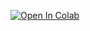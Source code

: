 [![Open In Colab](https://colab.research.google.com/assets/colab-badge.svg)](https://colab.research.google.com/github/LorenzoTinfena/BestSpiderWeb/blob/master/BestSpiderWeb.ipynb)
